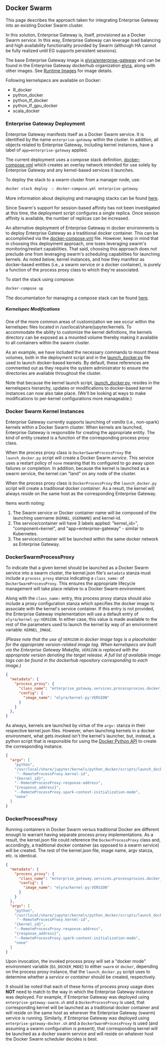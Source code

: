 ## Docker Swarm

This page describes the approach taken for integrating Enterprise Gateway into an existing Docker Swarm cluster.

In this solution, Enterprise Gateway is, itself, provisioned as a Docker Swarm _service_.  In this way, Enterprise Gateway can leverage load balancing and high availability functionality provided by Swarm (although HA cannot be fully realized until EG supports persistent sessions).

The base Enterprise Gateway image is [elyra/enterprise-gateway](https://hub.docker.com/r/elyra/enterprise-gateway/) and can be found in the Enterprise Gateway dockerhub organization [elyra](https://hub.docker.com/r/elyra/), along with other images.  See [Runtime Images](docker.html#runtime-images) for image details.

Following kernelspecs are available on Docker:

+ R_docker
+ python_docker
+ python_tf_docker
+ python_tf_gpu_docker
+ scala_docker

### Enterprise Gateway Deployment

Enterprise Gateway manifests itself as a Docker Swarm service.  It is identified by the name `enterprise-gateway` within the cluster. In addition, all objects related to Enterprise Gateway, including kernel instances, have a label of `app=enterprise-gateway` applied.

The current deployment uses a compose stack definition, [docker-compose.yml](https://github.com/jupyter/enterprise_gateway/blob/master/etc/docker/docker-compose.yml) which creates an overlay network intended for use solely by Enterprise Gateway and any kernel-based services it launches.

To deploy the stack to a swarm cluster from a manager node, use:

```bash
docker stack deploy -c docker-compose.yml enterprise-gateway
```

More information about deploying and managing stacks can be found [here](https://docs.docker.com/engine/reference/commandline/stack_deploy/).

Since Swarm's support for session-based affinity has not been investigated at this time, the deployment script configures a single replica.  Once session affinity is available, the number of replicas can be increased.

An alternative deployment of Enterprise Gateway in docker environments is to deploy Enterprise Gateway as a traditional docker container.  This can be accomplished via the [docker-compose.yml](https://github.com/jupyter/enterprise_gateway/blob/master/etc/docker/docker-compose.yml) file.  However, keep in mind that in choosing this deployment approach, one loses leveraging swarm's monitoring/restart capabilities.  That said, choosing this approach does not preclude one from leveraging swarm's scheduling capabilities for launching kernels.  As noted below, kernel instances, and how they manifest as docker-based entities (i.e., a swarm service or a docker container), is purely a function of the process proxy class to which they're associated.  

To start the stack using compose:

```bash
docker-compose up
```

The documentation for managing a compose stack can be found [here](https://docs.docker.com/compose/overview/).

##### Kernelspec Modifications

One of the more common areas of customization we see occur within the kernelspec files located in /usr/local/share/jupyter/kernels.  To accommodate the ability to customize the kernel definitions, the kernels directory can be exposed as a mounted volume thereby making it available to all containers within the swarm cluster.

As an example, we have included the necessary commands to mount these volumes, both in the deployment script and in the [launch_docker.py](https://github.com/jupyter/enterprise_gateway/blob/master/etc/kernel-launchers/docker/scripts/launch_docker.py) file used to launch docker-based kernels.  By default, these references are commented out as they require the system administrator to ensure the directories are available throughout the cluster.

Note that because the kernel launch script, [launch_docker.py](https://github.com/jupyter/enterprise_gateway/blob/master/etc/kernel-launchers/docker/scripts/launch_docker.py), resides in the kernelspecs hierarchy, updates or modifications to docker-based kernel instances can now also take place.  (We'll be looking at ways to make modifications to per-kernel configurations more manageable.)

### Docker Swarm Kernel Instances

Enterprise Gateway currently supports launching of _vanilla_ (i.e., non-spark) kernels within a Docker Swarm cluster.  When kernels are launched, Enterprise Gateway is responsible for creating the appropriate entity.  The kind of entity created is a function of the corresponding process proxy class.  

When the process proxy class is `DockerSwarmProcessProxy` the `launch_docker.py` script will create a Docker Swarm _service_.  This service uses a restart policy of `none` meaning that its configured to go away upon failures or completion.  In addition, because the kernel is launched as a swarm service, the kernel can "land" on any node of the cluster.

When the process proxy class is `DockerProcessProxy` the `launch_docker.py` script will create a traditional docker _container_.  As a result, the kernel will always reside on the same host as the corresponding Enterprise Gateway.

Items worth noting:
1. The Swarm service or Docker container name will be composed of the launching username (`KERNEL_USERNAME`) and kernel-id.
2. The service/container will have 3 labels applied: "kernel_id=<kernel-id>", "component=kernel", and "app=enterprise-gateway" - similar to Kubernetes.
3. The service/container will be launched within the same docker network as Enterprise Gateway.

### DockerSwarmProcessProxy

To indicate that a given kernel should be launched as a Docker Swarm service into a swarm cluster, the kernel.json file's `metadata` stanza  must include a `process_proxy` stanza indicating a `class_name:`  of `DockerSwarmProcessProxy`. This ensures the appropriate lifecycle management will take place relative to a Docker Swarm environment.

Along with the `class_name:` entry, this process proxy stanza should also include a proxy configuration stanza  which specifies the docker image to associate with the kernel's service container.  If this entry is not provided, the Enterprise Gateway implementation will use a default entry of `elyra/kernel-py:VERSION`.  In either case, this value is made available to the rest of the parameters used to launch the kernel by way of an environment variable: `KERNEL_IMAGE`.

_(Please note that the use of `VERSION` in docker image tags is a placeholder for the appropriate version-related image tag.  When kernelspecs are built via the Enterprise Gateway Makefile, `VERSION` is replaced with the appropriate version denoting the target release.  A full list of available image tags can be found in the dockerhub repository corresponding to each image.)_

```json
{
  "metadata": {
    "process_proxy": {
      "class_name": "enterprise_gateway.services.processproxies.docker_swarm.DockerSwarmProcessProxy",
      "config": {
        "image_name": "elyra/kernel-py:VERSION"
      }
    }
  },
}
```
As always, kernels are launched by virtue of the `argv:` stanza in their respective kernel.json files.  However, when launching kernels in a docker environment, what gets invoked isn't the kernel's launcher, but, instead, a python script that is responsible for using the [Docker Python API](https://docker-py.readthedocs.io/en/stable/) to create the corresponding instance.  

```json
{
  "argv": [
    "python",
    "/usr/local/share/jupyter/kernels/python_docker/scripts/launch_docker.py",
     "--RemoteProcessProxy.kernel-id",
    "{kernel_id}",
    "--RemoteProcessProxy.response-address",
    "{response_address}",
    "--RemoteProcessProxy.spark-context-initialization-mode",
    "none"
  ]
}
```

### DockerProcessProxy

Running containers in Docker Swarm versus traditional Docker are different enough to warrant having separate process proxy implementations.  As a result, the kernel.json file could reference the `DockerProcessProxy` class and, accordingly, a traditional docker container (as opposed to a swarm _service_) will be created.  The rest of the kernel.json file, image name, argv stanza, etc. is identical.

```json
{
  "metadata": {
    "process_proxy": {
      "class_name": "enterprise_gateway.services.processproxies.docker_swarm.DockerProcessProxy",
      "config": {
        "image_name": "elyra/kernel-py:VERSION"
      }
    }
  },
  "argv": [
    "python",
    "/usr/local/share/jupyter/kernels/python_docker/scripts/launch_docker.py",
     "--RemoteProcessProxy.kernel-id",
    "{kernel_id}",
    "--RemoteProcessProxy.response-address",
    "{response_address}",
    "--RemoteProcessProxy.spark-context-initialization-mode",
    "none"
  ]
}
```

Upon invocation, the invoked process proxy will set a "docker mode" environment variable (`EG_DOCKER_MODE`) to either `swarm` or `docker`, depending on the process proxy instance, that the `launch_docker.py` script uses to determine whether a _service_ or _container_ should be created, respectively.

It should be noted that each of these forms of process proxy usage does **NOT** need to match to the way in which the Enterprise Gateway instance was deployed.  For example, if Enterprise Gateway was deployed using `enterprise-gateway-swarm.sh` and a `DockerProcessProxy` is used, that corresponding kernel will be launched as a traditional docker container and will reside on the same host as wherever the Enterprise Gateway (swarm) service is running.  Similarly, if Enterprise Gateway was deployed using `enterprise-gateway-docker.sh` and a `DockerSwarmProcessProxy` is used (and assuming a swarm configuration is present), that corresponding kernel will be launched as a docker swarm service and will reside on whatever host the Docker Swarm scheduler decides is best.
